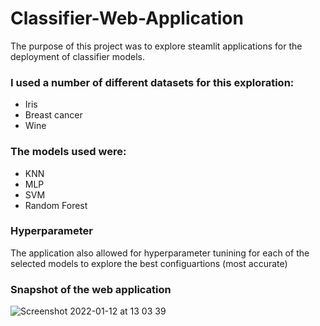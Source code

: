 # Classifier-Web-Application


The purpose of this project was to explore steamlit applications for the deployment of classifier models. 

### I used a number of different datasets for this exploration:
- Iris 
- Breast cancer
- Wine

### The models used were:
- KNN
- MLP
- SVM
- Random Forest

### Hyperparameter
The application also allowed for hyperparameter tunining for each of the selected models to explore the best configuartions (most accurate) 

### Snapshot of the web application
![Screenshot 2022-01-12 at 13 03 39](https://user-images.githubusercontent.com/67336273/149145444-b125099f-d087-4358-a911-1b6a3f4ddeea.png)
